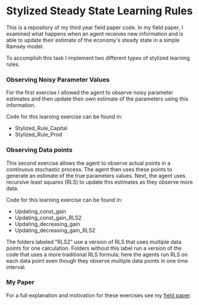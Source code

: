 # Stylized Steady State Learning Rules 

This is a repository of my third year field paper code. 
In my field paper, 
I examined what happens when an agent receives new information and is able to update their estimate of the economy's steady state in a simple Ramsey model. 

To accomplish this task I implement two different types of stylized learning rules. 

### Observing Noisy Parameter Values 

For the first exercise I allowed the agent to observe noisy parameter estimates and then update their own estimate of the parameters using this information. 

Code for this learning exercise can be found in: 

- Stylized_Rule_Capital
- Stylized_Rule_Prod 

### Observing Data points 

This second exercise allows the agent to observe actual points in a continuous stochastic process. 
The agent then uses these points to generate an estimate of the true parameters values. 
Next, the agent uses recursive least squares (RLS) to update this estimates as they observe more data. 

Code for this learning exercise can be found in: 

- Updating_const_gain
- Updating_const_gain_RLS2 
- Updating_decreasing_gain
- Updating_decreasing_gain_RLS2 

The folders labeled "RLS2" use a version of RLS that uses multiple data points for one calculation. 
Folders without this label run a version of the code that uses a more traditional RLS formula; 
here the agents run RLS on each data point even though they observe multiple data points in one time interval. 

### My Paper 
For a full explanation and motivation for these exercises see my [field paper](https://chandlerlester.com/images/Field-Paper-2019-06-20.pdf). 
